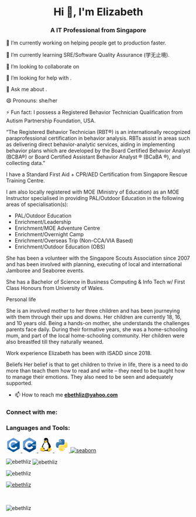 <h1 align="center">Hi 👋, I'm Elizabeth</h1>
<h3 align="center">A IT Professional from Singapore</h3>

🔭 I’m currently working on helping people get to production faster.

🌱 I’m currently learning SRE/Software Quality Assurance (学无止境).

👯 I’m looking to collaborate on 

🤔 I’m looking for help with .

💬 Ask me about .

😄 Pronouns: she/her

⚡ Fun fact: I possess a Registered Behavior Technician Qualification from Autism Partnership Foundation, USA.

“The Registered Behavior Technician (RBT®) is an internationally recognized paraprofessional certification in behavior analysis. RBTs assist in areas such as delivering direct behavior-analytic services, aiding in implementing behavior plans which are developed by the Board Certified Behavior Analyst (BCBA®) or Board Certified Assistant Behavior Analyst ® (BCaBA ®), and collecting data.”

I have a Standard First Aid + CPR/AED Certification from Singapore Rescue Training Centre. 

I am also locally registered with MOE (Ministry of Education) as an MOE Instructor specialised in providing PAL/Outdoor Education in the following areas of specialisation(s):
-	PAL/Outdoor Education
-	Enrichment/Leadership
-	Enrichment/MOE Adventure Centre
-	Enrichment/Overnight Camp
-	Enrichment/Overseas Trip (Non-CCA/VIA Based)
-	Enrichment/Outdoor Education (OBS)
  
She has been a volunteer with the Singapore Scouts Association since 2007 and has been involved with planning, executing of local and international Jamboree and Seaboree events.

She has a Bachelor of Science in Business Computing & Info Tech w/ First Class Honours from University of Wales. 

Personal life

She is an involved mother to her three children and has been journeying with them through their ups and downs. Her children are currently 18, 16, and 10 years old. 
Being a hands-on mother, she understands the challenges parents face daily. 
During their formative years, she was a home-schooling mum, and part of the local home-schooling community. Her children were also breastfed till they naturally weaned. 

Work experience
Elizabeth has been with ISADD since 2018. 

Beliefs
Her belief is that to get children to thrive in life, there is a need to do more than teach them how to read and write – they need to be taught how to manage their emotions. They also need to be seen and adequately supported.

- 📫 How to reach me **ebethliz@yahoo.com**

<h3 align="left">Connect with me:</h3>
<p align="left">
</p>

<h3 align="left">Languages and Tools:</h3>
<p align="left"> <a href="https://www.cprogramming.com/" target="_blank" rel="noreferrer"> <img src="https://raw.githubusercontent.com/devicons/devicon/master/icons/c/c-original.svg" alt="c" width="40" height="40"/> </a> <a href="https://www.w3schools.com/cpp/" target="_blank" rel="noreferrer"> <img src="https://raw.githubusercontent.com/devicons/devicon/master/icons/cplusplus/cplusplus-original.svg" alt="cplusplus" width="40" height="40"/> </a> <a href="https://www.linux.org/" target="_blank" rel="noreferrer"> <img src="https://raw.githubusercontent.com/devicons/devicon/master/icons/linux/linux-original.svg" alt="linux" width="40" height="40"/> </a> <a href="https://www.python.org" target="_blank" rel="noreferrer"> <img src="https://raw.githubusercontent.com/devicons/devicon/master/icons/python/python-original.svg" alt="python" width="40" height="40"/> </a> <a href="https://seaborn.pydata.org/" target="_blank" rel="noreferrer"> <img src="https://seaborn.pydata.org/_images/logo-mark-lightbg.svg" alt="seaborn" width="40" height="40"/> </a> </p>

<p><img align="left" src="https://github-readme-stats.vercel.app/api/top-langs?username=ebethliz&show_icons=true&locale=en&layout=compact" alt="ebethliz" /></p>

<p>&nbsp;<img align="center" src="https://github-readme-stats.vercel.app/api?username=ebethliz&show_icons=true&locale=en" alt="ebethliz" /></p>

<p align="left"> <img src="https://komarev.com/ghpvc/?username=ebethliz&label=Profile%20views&color=0e75b6&style=flat" alt="ebethliz" /> </p>

<p align="left"> <a href="https://github.com/ryo-ma/github-profile-trophy"><img src="https://github-profile-trophy.vercel.app/?username=ebethliz" alt="ebethliz" /></a> </p>

<p align="left"> <a href="https://twitter.com/" target="blank"><img src="https://img.shields.io/twitter/follow/?logo=twitter&style=for-the-badge" alt="" /></a> </p>


<p><img align="center" src="https://github-readme-streak-stats.herokuapp.com/?user=ebethliz&" alt="ebethliz" /></p>
